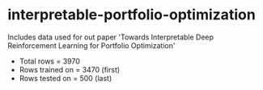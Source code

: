 # interpretable-portfolio-optimization
Includes data used for out paper 'Towards Interpretable Deep Reinforcement Learning for Portfolio Optimization'

- Total rows = 3970
- Rows trained on = 3470 (first)
- Rows tested on = 500 (last)
